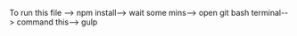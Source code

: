 To run this file --> npm install--> wait some mins--> open git bash terminal--> command this--> gulp
